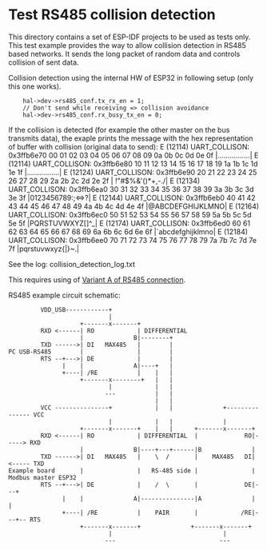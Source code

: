 # Test RS485 collision detection

This directory contains a set of ESP-IDF projects to be used as tests only.
This test example provides the way to allow collision detection in RS485 based networks.
It sends the long packet of random data and controls collision of sent data.

Collision detection using the internal HW of ESP32 in following setup (only this one works).

```
    hal->dev->rs485_conf.tx_rx_en = 1;
    // Don't send while receiving => collision avoidance
    hal->dev->rs485_conf.rx_busy_tx_en = 0;
```

If the collision is detected (for example the other master on the bus transmits data), the exaple prints the message with the hex representation of buffer with collision (original data to send):
E (12114) UART_COLLISON: 0x3ffb6e70   00 01 02 03 04 05 06 07  08 09 0a 0b 0c 0d 0e 0f  |................|
E (12114) UART_COLLISON: 0x3ffb6e80   10 11 12 13 14 15 16 17  18 19 1a 1b 1c 1d 1e 1f  |................|
E (12124) UART_COLLISON: 0x3ffb6e90   20 21 22 23 24 25 26 27  28 29 2a 2b 2c 2d 2e 2f  | !"#$%&'()*+,-./|
E (12134) UART_COLLISON: 0x3ffb6ea0   30 31 32 33 34 35 36 37  38 39 3a 3b 3c 3d 3e 3f  |0123456789:;<=>?|
E (12144) UART_COLLISON: 0x3ffb6eb0   40 41 42 43 44 45 46 47  48 49 4a 4b 4c 4d 4e 4f  |@ABCDEFGHIJKLMNO|
E (12164) UART_COLLISON: 0x3ffb6ec0   50 51 52 53 54 55 56 57  58 59 5a 5b 5c 5d 5e 5f  |PQRSTUVWXYZ[\]^_|
E (12174) UART_COLLISON: 0x3ffb6ed0   60 61 62 63 64 65 66 67  68 69 6a 6b 6c 6d 6e 6f  |`abcdefghijklmno|
E (12184) UART_COLLISON: 0x3ffb6ee0   70 71 72 73 74 75 76 77  78 79 7a 7b 7c 7d 7e 7f  |pqrstuvwxyz{|}~.|

See the log: collision_detection_log.txt

This requires using of [Variant A of RS485 connection](https://docs.espressif.com/projects/esp-idf/en/latest/esp32/api-reference/peripherals/uart.html#circuit-a-collision-detection-circuit).

RS485 example circuit schematic:
```
         VDD_USB------------+
                            |
                    +-------x-------+
         RXD <------| RO            | DIFFERENTIAL
                    |              B|--------+
         TXD ------>| DI   MAX485   |        |
PC USB-RS485        |               |        |
         RTS --+--->| DE            |        |
               |    |              A|----+   |
               +----| /RE           |    |   |
                    +-------x--------+   |   |
                            |            |   |
                           ---           |   |
                                         |   |
         VCC ---------------+            |   |              +--------------- VCC
                            |            |   |              |
                    +-------x-------+    |   |      +-------x-------+
         RXD <------| RO            | DIFFERENTIAL  |             RO|-----> RXD
                    |              B|----+---+------|B              |
         TXD ------>| DI   MAX485   |    \  /       |    MAX485   DI|<----- TXD
Example board       |               |   RS-485 side |               |    Modbus master ESP32
         RTS --+--->| DE            |    /  \       |             DE|---+
               |    |              A|---------------|A              |   |
               +----| /RE           |    PAIR       |            /RE|---+-- RTS
                    +-------x-------+              +-------x-------+
                            |                               |
                           ---                             ---
```
